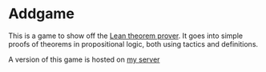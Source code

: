 # Addgame

This is a game to show off the [Lean theorem prover](https://leanprover.github.io/).
It goes into simple proofs of theorems in propositional logic, both using tactics and definitions.

A version of this game is hosted on [my server](https://add-iv.com/#/g/add/addgame)

